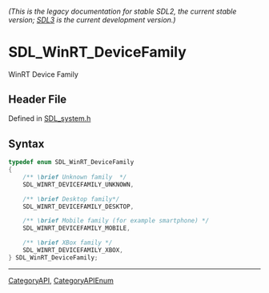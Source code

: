 ###### (This is the legacy documentation for stable SDL2, the current stable version; [SDL3](https://wiki.libsdl.org/SDL3/) is the current development version.)
# SDL_WinRT_DeviceFamily

WinRT Device Family

## Header File

Defined in [SDL_system.h](https://github.com/libsdl-org/SDL/blob/SDL2/include/SDL_system.h)

## Syntax

```c
typedef enum SDL_WinRT_DeviceFamily
{
    /** \brief Unknown family  */
    SDL_WINRT_DEVICEFAMILY_UNKNOWN,

    /** \brief Desktop family*/
    SDL_WINRT_DEVICEFAMILY_DESKTOP,

    /** \brief Mobile family (for example smartphone) */
    SDL_WINRT_DEVICEFAMILY_MOBILE,

    /** \brief XBox family */
    SDL_WINRT_DEVICEFAMILY_XBOX,
} SDL_WinRT_DeviceFamily;
```

----
[CategoryAPI](CategoryAPI), [CategoryAPIEnum](CategoryAPIEnum)

